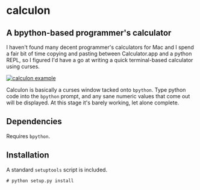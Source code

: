 calculon
========

A bpython-based programmer's calculator 
---------------------------------------

I haven't found many decent programmer's calculators for Mac and I spend a fair bit of time copying and pasting between Calculator.app and a python REPL, so I figured I'd have a go at writing a quick terminal-based calculator using curses.

[![calculon example](http://i.imgur.com/0RcD1Yp.png)](#example)

Calculon is basically a curses window tacked onto `bpython`. Type python code into the `bpython` prompt, and any sane numeric values that come out will be displayed. At this stage it's barely working, let alone complete.

Dependencies
------------

Requires `bpython`.

Installation
------------

A standard `setuptools` script is included.

    # python setup.py install

